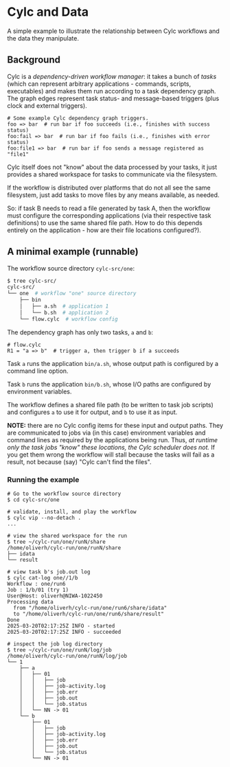 # Cylc and Data

A simple example to illustrate the relationship between Cylc workflows and the
data they manipulate.

## Background

Cylc is a *dependency-driven workflow manager*: it takes a bunch of *tasks*
(which can represent arbitrary applications - commands, scripts, executables)
and makes them run according to a task dependency graph. The graph edges
represent task status- and message-based triggers (plus clock and external
triggers).

```cylc
# Some example Cylc dependency graph triggers.
foo => bar  # run bar if foo succeeds (i.e., finishes with success status)
foo:fail => bar  # run bar if foo fails (i.e., finishes with error status)
foo:file1 => bar  # run bar if foo sends a message registered as "file1"
```

Cylc itself does not "know" about the data processed by your tasks, it just
provides a shared workspace for tasks to communicate via the filesystem.

If the workflow is distributed over platforms that do not all see the same
filesystem, just add tasks to move files by any means available, as needed.

So: if task B needs to read a file generated by task A, then the workflow
must configure the corresponding applications (via their respective task
definitions) to use the same shared file path. How to do this depends
entirely on the application - how are their file locations configured?).

## A minimal example (runnable)

The workflow source directory `cylc-src/one`:

```bash
$ tree cylc-src/
cylc-src/
└── one  # workflow "one" source directory
    ├── bin
    │   ├── a.sh  # application 1
    │   └── b.sh  # application 2
    └── flow.cylc  # workflow config
```

The dependency graph has only two tasks, `a` and `b`:

```cylc
# flow.cylc
R1 = "a => b"  # trigger a, then trigger b if a succeeds
```

Task `a` runs the application `bin/a.sh`, whose output path is configured
by a command line option.

Task `b` runs the application `bin/b.sh`, whose I/O paths are configured by
environment variables.

The workflow defines a shared file path (to be written to task job scripts)
and configures `a` to use it for output, and `b` to use it as input.

**NOTE:** there are no Cylc config items for these input and output paths. They
are communicated to jobs via (in this case) environment variables and command
lines as required by the applications being run. Thus, *at runtime only the
task jobs "know" these locations, the Cylc scheduler does not.* If you get
them wrong the workflow will stall because the tasks will fail as a result,
not because (say) "Cylc can't find the files".

### Running the example

```console
# Go to the workflow source directory
$ cd cylc-src/one

# validate, install, and play the workflow
$ cylc vip --no-detach .
...

# view the shared workspace for the run
$ tree ~/cylc-run/one/runN/share
/home/oliverh/cylc-run/one/runN/share
├── idata
└── result

# view task b's job.out log
$ cylc cat-log one//1/b
Workflow : one/run6
Job : 1/b/01 (try 1)
User@Host: oliverh@NIWA-1022450
Processing data
  from "/home/oliverh/cylc-run/one/run6/share/idata"
  to "/home/oliverh/cylc-run/one/run6/share/result"
Done
2025-03-20T02:17:25Z INFO - started
2025-03-20T02:17:25Z INFO - succeeded

# inspect the job log directory
$ tree ~/cylc-run/one/runN/log/job
/home/oliverh/cylc-run/one/runN/log/job
└── 1
    ├── a
    │   ├── 01
    │   │   ├── job
    │   │   ├── job-activity.log
    │   │   ├── job.err
    │   │   ├── job.out
    │   │   └── job.status
    │   └── NN -> 01
    └── b
        ├── 01
        │   ├── job
        │   ├── job-activity.log
        │   ├── job.err
        │   ├── job.out
        │   └── job.status
        └── NN -> 01

```
